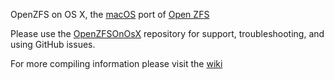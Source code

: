 
OpenZFS on OS X, the [macOS](https://openzfsonosx.org) port of [Open ZFS](https://openzfs.org)

Please use the [OpenZFSOnOsX](https://github.com/openzfsonosx/openzfs)
repository for support, troubleshooting, and using GitHub issues.

For more compiling information please visit the
[wiki](https://openzfsonosx.org/wiki/Install#Initial_installation_from_source)
